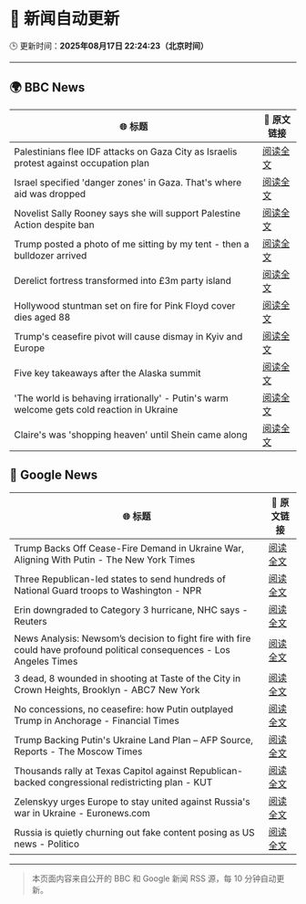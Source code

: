 # 🧠 新闻自动更新

🕒 更新时间：**2025年08月17日 22:24:23（北京时间）**

---

## 🌍 BBC News

| 🌐 标题 | 🔗 原文链接 |
|--------|-------------|
| Palestinians flee IDF attacks on Gaza City as Israelis protest against occupation plan | [阅读全文](https://www.bbc.com/news/articles/c2018wx3zlgo?at_medium=RSS&at_campaign=rss) |
| Israel specified 'danger zones' in Gaza. That's where aid was dropped | [阅读全文](https://www.bbc.com/news/videos/cn851l607djo?at_medium=RSS&at_campaign=rss) |
| Novelist Sally Rooney says she will support Palestine Action despite ban | [阅读全文](https://www.bbc.com/news/articles/cp94jz0y7ygo?at_medium=RSS&at_campaign=rss) |
| Trump posted a photo of me sitting by my tent - then a bulldozer arrived | [阅读全文](https://www.bbc.com/news/articles/cx2x39d2jxvo?at_medium=RSS&at_campaign=rss) |
| Derelict fortress transformed into £3m party island | [阅读全文](https://www.bbc.com/news/articles/crm4er70410o?at_medium=RSS&at_campaign=rss) |
| Hollywood stuntman set on fire for Pink Floyd cover dies aged 88 | [阅读全文](https://www.bbc.com/news/articles/c05e0z9lj3mo?at_medium=RSS&at_campaign=rss) |
| Trump's ceasefire pivot will cause dismay in Kyiv and Europe | [阅读全文](https://www.bbc.com/news/articles/clyvd2jpy1no?at_medium=RSS&at_campaign=rss) |
| Five key takeaways after the Alaska summit | [阅读全文](https://www.bbc.com/news/articles/c4gj9er0x0zo?at_medium=RSS&at_campaign=rss) |
| 'The world is behaving irrationally' - Putin's warm welcome gets cold reaction in Ukraine | [阅读全文](https://www.bbc.com/news/articles/ckg4mj4011lo?at_medium=RSS&at_campaign=rss) |
| Claire's was 'shopping heaven' until Shein came along | [阅读全文](https://www.bbc.com/news/articles/c23pek275p5o?at_medium=RSS&at_campaign=rss) |

## 📰 Google News

| 🌐 标题 | 🔗 原文链接 |
|--------|-------------|
| Trump Backs Off Cease-Fire Demand in Ukraine War, Aligning With Putin - The New York Times | [阅读全文](https://news.google.com/rss/articles/CBMimAFBVV95cUxQUDlqY01BSzJUUXRoMDhIWlU4TUcxaWJtRWFrX01UbUhVUXFUTS1SQ3JNRVpnYmtBRThSOHdFRTZ2YU9DWWl1SW9ZaGRvNjlLTHVZVUJESlpGTGV5T0g0ZTZXekRZdXZJdXljTDRHWmROMV9wSWNFckRabW41S2tPWjFud0ZkbVZuSWV6dS0ydkw2Mnd5a2NGeQ?oc=5) |
| Three Republican-led states to send hundreds of National Guard troops to Washington - NPR | [阅读全文](https://news.google.com/rss/articles/CBMixwFBVV95cUxNWU9uWllLcDQ0eVJfLURRdGdmN0VhaEUzZWRCTGw4d3NjSzJkRTVJVHM5N1FRRmJTNTZrb0hHV3AtcTZfdERkdGFaVnNrZjdCMUFGOG9Mb19FUE9rME44cWdkUXZFZ192NHlBRWxHdmdWcXgxemhzd2JXS3BoOTdBS3prbWRxQXJTOTdwV0U3czA1aWw0cng1bUpXUHFTbGxKRzZEb2JRWnFDMTdPbjJjbzc0Vzh1NWd3TWpfYVBRd0VzLWpDOGRJ?oc=5) |
| Erin downgraded to Category 3 hurricane, NHC says - Reuters | [阅读全文](https://news.google.com/rss/articles/CBMipAFBVV95cUxNYzVsVXdNQ3BPMDFtMW5MRmh1R2UyY25OeXJCZU9HVXZrVFJLa2xLLW5UU2FhZUlOOHhPc1R4dVFCS2RYN29lZS1UajkwZ2gzMTRWdGhDTnVWREJ1Q1RiQTRTVU5ZbHZtZGt3WnYyTjVXazFsaFJxRjJqeDAtZ1Jnc0k3UTdCYUNQMnl2WHdsQkVrSEpXdnVZWVJ2SUdFN01nZlY3UA?oc=5) |
| News Analysis: Newsom’s decision to fight fire with fire could have profound political consequences - Los Angeles Times | [阅读全文](https://news.google.com/rss/articles/CBMi0AFBVV95cUxNY0pZeTZYaExwVV9WUGItdkF6MllGQVFhTE5zUVN6YzdKSVhHUVZGYS1URWpMVExQbVpwOTVoYXctdXVhVXA4c2RmaC1yUnF2aVRSX2d6d283cFpmUjR5YUFlY282OE5CZzRnTTRWd1JWU3ZkOVRudWZ3bWZoZXN5aWJHWEFxbVg0bWc1bFBCNGhWUzhMdHQwSnp4clh4c3hDTnRrRnNwbTZ6aEJUMmpSenRVS1I2UnpQSjdOckdHNmw1WkJ1RnhvNng3LVBaZ01K?oc=5) |
| 3 dead, 8 wounded in shooting at Taste of the City in Crown Heights, Brooklyn - ABC7 New York | [阅读全文](https://news.google.com/rss/articles/CBMimAFBVV95cUxNTjZDSXVwam1zN2JubW5SZ28wM2pqQUpTY2hxQXh1Y0dsazZEczFSQ05tNE02TG9KYjlMd0pQdjE5QTJXXy1MQmg0TXg3b05ZdjBYYVcwUUdTUUVON1h4RHFYaGZKMm5IYS11M2UtOHllcmxZUmx2Qk9KUF9HUzh3NlpBT09KRjRpVmM4WWVkQUNLa1VLQlhPb9IBngFBVV95cUxQVDN4Zkstc3RKRlBYbmtVODZ1Tmd0Q1I4cHZwRVdpcEx6M0wySlFfYldDTjU4N2I4ekZUY3YxN1BpbVY3a2U5UzgtZHN1bW1sSTVyNndSZGFiTkl6cFJsNEMxTWJaYjNWZk5uUnBGYnpLcXBybEloVnVvYXN2SEtkMWZPakhSX3llV19TSC1WdXZ4bko4QUNobjdMeVV6dw?oc=5) |
| No concessions, no ceasefire: how Putin outplayed Trump in Anchorage - Financial Times | [阅读全文](https://news.google.com/rss/articles/CBMicEFVX3lxTE14Y09IUjl1V2xVUGo2d21jYWJicHhUYzRLVExKYmhrc2wxUnhmakpkQURlNnlicnNGM3hBXzNUQVg2QU13Yzdra1VtR3NMYVlHSHRHaXlBVmxvYW11cUlQRWdKTjllQTg5MWFRakpCUmQ?oc=5) |
| Trump Backing Putin's Ukraine Land Plan – AFP Source, Reports - The Moscow Times | [阅读全文](https://news.google.com/rss/articles/CBMiqgFBVV95cUxOV1F0ZUZuUkttU09ILVhOZERNV1BqNGtHRFMwSngzMVVWWWhTc2s1aHVCYkhJdzFxdXk3QmM4MXJaRXVlMkVGV0VoMHVmMmFxaWt0ODJBQWo1MGxnM0NzdWh0bUJXdGVoWTF6UmExTVh3bjJKVGVaeDZXLUZJNEZtQjJ4OHBPOGVMUGV0S1piUkxMQm1KdUNFeXdGMHlVeHBoU3FCY3M2ZUZ0Zw?oc=5) |
| Thousands rally at Texas Capitol against Republican-backed congressional redistricting plan - KUT | [阅读全文](https://news.google.com/rss/articles/CBMiqwFBVV95cUxOUjZwWkw5VHhVcGU0NDN1V1FPdWxXS1I3bUQ5T2RIdG1JQUNrOE5GOXZidjNPZ1VWUjEzWUFwdDZJcFVVcmpWODE4TTVDVUhGZC1IS3gxWDdVRlNqZExzWkxmWi1jZVBzZlBwOHNudVk3dlB4NVBhdEdFUW9MQWRISGRPd0phMklxeUYxQmRPcmYtd3J6SXlnQW1zemVheklHZ01oX3FDQzRVTEk?oc=5) |
| Zelenskyy urges Europe to stay united against Russia's war in Ukraine - Euronews.com | [阅读全文](https://news.google.com/rss/articles/CBMixAFBVV95cUxNSDFHMkZndVZQZVRFUERmV2hjSmJ0eWw4YnRrS3NYa0lBQzR3bjlSdG5velVjb0NFeFg2T2VUVEctQk1nTUw1Y0sxNko2VTN4bE1XR19oLW5XUU5vT3QyMlZ6Y0RqVExINGtfeEJYa0NsQWhERXBrZWtCZm15bTlKUG5pWDFIUHF3azliNDVmcDBVSlN3MjRMQV9EcXVGcUNwSm1tSFRiQWxZcnBHRXcxOHo0STVmYmdDQlZPTzlYaWJzVmxs?oc=5) |
| Russia is quietly churning out fake content posing as US news - Politico | [阅读全文](https://news.google.com/rss/articles/CBMimgFBVV95cUxOYnBaWjZkOU5pUHhVQUlwcGpFdDhXV1ZBVXhQcjBVUnhCNFkySWptcFlKV1VVanQ4ell5X3pfZWRFeTAxUUNBbktzZjdMVVRuYXg0czZMNy1fYnNILXQ0QW1nU3dxbmpOOGdaRzdfQWx4OTQ2cHR0NTROZlJfTmpmREVKSk01d3lDYldYa2p1WnFLdnhfbEhFZnlR?oc=5) |

---
> 本页面内容来自公开的 BBC 和 Google 新闻 RSS 源，每 10 分钟自动更新。